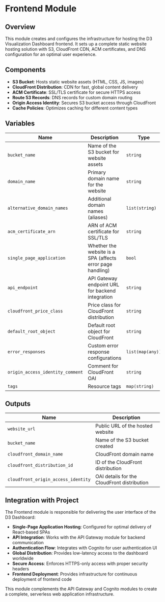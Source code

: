 # Frontend Module

## Overview

This module creates and configures the infrastructure for hosting the D3 Visualization Dashboard frontend. It sets up a complete static website hosting solution with S3, CloudFront CDN, ACM certificates, and DNS configuration for an optimal user experience.

## Components

- **S3 Bucket**: Hosts static website assets (HTML, CSS, JS, images)
- **CloudFront Distribution**: CDN for fast, global content delivery
- **ACM Certificate**: SSL/TLS certificate for secure HTTPS access
- **Route 53 Records**: DNS records for custom domain routing
- **Origin Access Identity**: Secures S3 bucket access through CloudFront
- **Cache Policies**: Optimizes caching for different content types

## Variables

| Name | Description | Type | Required |
|------|-------------|------|----------|
| `bucket_name` | Name of the S3 bucket for website assets | `string` | Yes |
| `domain_name` | Primary domain name for the website | `string` | Yes |
| `alternative_domain_names` | Additional domain names (aliases) | `list(string)` | No |
| `acm_certificate_arn` | ARN of ACM certificate for SSL/TLS | `string` | Yes |
| `single_page_application` | Whether the website is a SPA (affects error page handling) | `bool` | No |
| `api_endpoint` | API Gateway endpoint URL for backend integration | `string` | No |
| `cloudfront_price_class` | Price class for CloudFront distribution | `string` | No |
| `default_root_object` | Default root object for CloudFront | `string` | No |
| `error_responses` | Custom error response configurations | `list(map(any))` | No |
| `origin_access_identity_comment` | Comment for CloudFront OAI | `string` | No |
| `tags` | Resource tags | `map(string)` | No |

## Outputs

| Name | Description |
|------|-------------|
| `website_url` | Public URL of the hosted website |
| `bucket_name` | Name of the S3 bucket created |
| `cloudfront_domain_name` | CloudFront domain name |
| `cloudfront_distribution_id` | ID of the CloudFront distribution |
| `cloudfront_origin_access_identity` | OAI details for the CloudFront distribution |

## Integration with Project

The Frontend module is responsible for delivering the user interface of the D3 Dashboard:

- **Single-Page Application Hosting**: Configured for optimal delivery of React-based SPAs
- **API Integration**: Works with the API Gateway module for backend communication
- **Authentication Flow**: Integrates with Cognito for user authentication UI
- **Global Distribution**: Provides low-latency access to the dashboard worldwide
- **Secure Access**: Enforces HTTPS-only access with proper security headers
- **Frontend Deployment**: Provides infrastructure for continuous deployment of frontend code

This module complements the API Gateway and Cognito modules to create a complete, serverless web application infrastructure.
